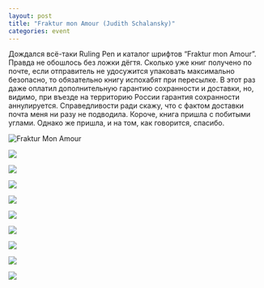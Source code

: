 ```yaml
---
layout: post
title: "Fraktur mon Amour (Judith Schalansky)"
categories: event
---
```

Дождался всё-таки Ruling Pen и каталог шрифтов “Fraktur mon Amour”. Правда не обошлось без ложки дёгтя. Сколько уже книг получено по почте, если отправитель не удосужится упаковать максимально безопасно, то обязательно книгу испохабят при пересылке. В этот раз даже оплатил дополнительную гарантию сохранности и доставки, но, видимо, при въезде на территорию России гарантия сохранности аннулируется. Справедливости ради скажу, что с фактом доставки почта меня ни разу не подводила. Короче, книга пришла с побитыми углами. Однако же пришла, и на том, как говорится, спасибо.

![Fraktur Mon Amour](https://pics.livejournal.com/quillcraft/pic/0000kka6)

![](https://pics.livejournal.com/quillcraft/pic/00009y20)

![](https://pics.livejournal.com/quillcraft/pic/0000a167)

![](https://pics.livejournal.com/quillcraft/pic/0000b27s)

![](https://pics.livejournal.com/quillcraft/pic/0000c7t0)

![](https://pics.livejournal.com/quillcraft/pic/0000da8s)

![](https://pics.livejournal.com/quillcraft/pic/0000e9ww)

![](https://pics.livejournal.com/quillcraft/pic/0000f7gh)

![](https://pics.livejournal.com/quillcraft/pic/0000gct0)

![](https://pics.livejournal.com/quillcraft/pic/0000hwrs)